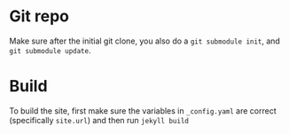 Git repo
========
Make sure after the initial git clone, you also do a `git submodule init`, and `git submodule update`.

Build
=====
To build the site, first make sure the variables in `_config.yaml` are correct (specifically `site.url`) and then run `jekyll build`

